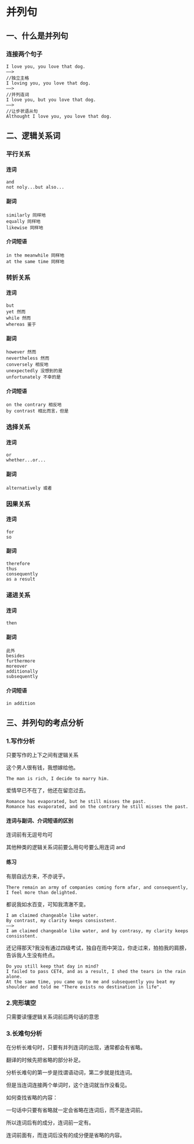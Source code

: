 # 并列句

## 一、什么是并列句

### 连接两个句子

```
I love you, you love that dog.
——>
//独立主格
I loving you, you love that dog.
——>
//并列连词
I love you, but you love that dog.
——>
//让步状语从句
Althought I love you, you love that dog.
```

## 二、逻辑关系词

### 平行关系

#### 连词

```
and
not noly...but also...
```

#### 副词

```
similarly 同样地
equally 同样地
likewise 同样地
```

#### 介词短语

```
in the meanwhile 同样地
at the same time 同样地
```

### 转折关系

#### 连词

```
but
yet 然而
while 然而
whereas 鉴于
```

#### 副词

```
however 然而
nevertheless 然而
conversely 相反地
unexpectedly 没想到的是
unfortunately 不幸的是
```

#### 介词短语

```
on the contrary 相反地
by contrast 相比而言，但是
```

### 选择关系

#### 连词

```
or
whether...or...
```

#### 副词

```
alternatively 或者
```

### 因果关系

#### 连词

```
for
so
```

#### 副词

```
therefore
thus
consequently
as a result
```

### 递进关系

#### 连词

```
then
```

#### 副词

```
此外
besides 
furthermore
moreover
additionally
subsequently
```

#### 介词短语

```
in addition
```

## 三、并列句的考点分析

### 1.写作分析

只要写作的上下之间有逻辑关系

这个男人很有钱，我想嫁给他。

```
The man is rich, I decide to marry him.
```

爱情早已不在了，他还在留恋过去。

```
Romance has evaporated, but he still misses the past.
Romance has evaporated, and on the contrary he still misses the past.
```

#### 连词与副词、介词短语的区别

连词前有无逗号均可

其他种类的逻辑关系词前要么用句号要么用连词 and

#### 练习

有朋自远方来，不亦说乎。

```
There remain an army of companies coming form afar, and consequently, I feel more than delighted.
```

都说我如水百变，可知我清澈不变。

```
I am claimed changeable like water.
By contrast, my clarity keeps consisstent.
——>
I am claimed changeable like water, and by contrasy, my clarity keeps consisstent.
```

还记得那天?我没有通过四级考试，独自在雨中哭泣，你走过来，拍拍我的肩膀，告诉我人生没有终点。

```
Do you still keep that day in mind?
I failed to pass CET4, and as a result, I shed the tears in the rain alone.
At the same time, you came up to me and subsequently you beat my shoulder and told me "There exists no destination in life".
```

### 2.完形填空

只需要读懂逻辑关系词前后两句话的意思

### 3.长难句分析

在分析长难句时，只要有并列连词的出现，通常都会有省略。

翻译的时候先把省略的部分补足。

分析长难句的第一步是找谓语动词，第二步就是找连词。

但是当连词连接两个单词时，这个连词就当作没看见。

如何查找省略的内容：

一句话中只要有省略就一定会省略在连词后，而不是连词前。

所以连词后有的成分，连词前一定有。

连词前面有，而连词后没有的成分便是省略的内容。